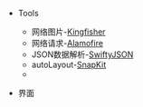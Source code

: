 * Tools

  * 网络图片-[Kingfisher](https://github.com/onevcat/Kingfisher)
  * 网络请求-[Alamofire](https://github.com/Alamofire/Alamofire)
  * JSON数据解析-[SwiftyJSON](https://github.com/SwiftyJSON/SwiftyJSON)
  * autoLayout-[SnapKit](https://github.com/SnapKit/SnapKit)
  * 

* 界面



